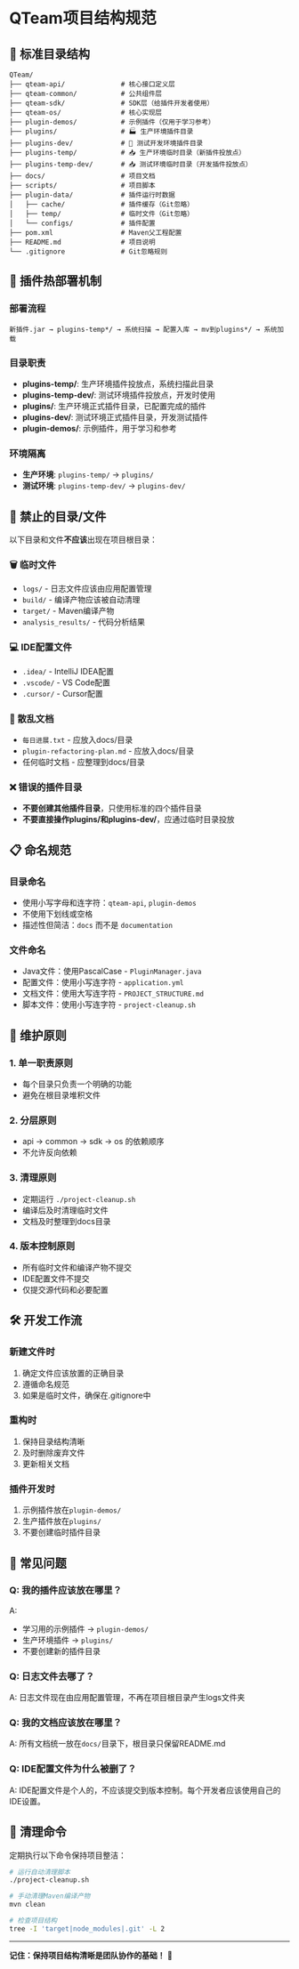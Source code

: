 # QTeam项目结构规范

## 📁 标准目录结构

```
QTeam/
├── qteam-api/              # 核心接口定义层
├── qteam-common/           # 公共组件层  
├── qteam-sdk/              # SDK层（给插件开发者使用）
├── qteam-os/               # 核心实现层
├── plugin-demos/           # 示例插件（仅用于学习参考）
├── plugins/                # 🏭 生产环境插件目录
├── plugins-dev/            # 🧪 测试开发环境插件目录
├── plugins-temp/           # 📥 生产环境临时目录（新插件投放点）
├── plugins-temp-dev/       # 📥 测试环境临时目录（开发插件投放点）
├── docs/                   # 项目文档
├── scripts/                # 项目脚本
├── plugin-data/            # 插件运行时数据
│   ├── cache/              # 插件缓存（Git忽略）
│   ├── temp/               # 临时文件（Git忽略）
│   └── configs/            # 插件配置
├── pom.xml                 # Maven父工程配置
├── README.md               # 项目说明
└── .gitignore              # Git忽略规则
```

## 🔄 插件热部署机制

### 部署流程
```
新插件.jar → plugins-temp*/ → 系统扫描 → 配置入库 → mv到plugins*/ → 系统加载
```

### 目录职责
- **plugins-temp/**: 生产环境插件投放点，系统扫描此目录
- **plugins-temp-dev/**: 测试环境插件投放点，开发时使用
- **plugins/**: 生产环境正式插件目录，已配置完成的插件
- **plugins-dev/**: 测试环境正式插件目录，开发测试插件
- **plugin-demos/**: 示例插件，用于学习和参考

### 环境隔离
- **生产环境**: `plugins-temp/` → `plugins/`
- **测试环境**: `plugins-temp-dev/` → `plugins-dev/`

## 🚫 禁止的目录/文件

以下目录和文件**不应该**出现在项目根目录：

### 🗑️ 临时文件
- `logs/` - 日志文件应该由应用配置管理
- `build/` - 编译产物应该被自动清理
- `target/` - Maven编译产物
- `analysis_results/` - 代码分析结果

### 💻 IDE配置文件
- `.idea/` - IntelliJ IDEA配置
- `.vscode/` - VS Code配置
- `.cursor/` - Cursor配置

### 📝 散乱文档
- `每日进展.txt` - 应放入docs/目录
- `plugin-refactoring-plan.md` - 应放入docs/目录
- 任何临时文档 - 应整理到docs/目录

### ❌ 错误的插件目录
- **不要创建其他插件目录**，只使用标准的四个插件目录
- **不要直接操作plugins/和plugins-dev/**，应通过临时目录投放

## 📋 命名规范

### 目录命名
- 使用小写字母和连字符：`qteam-api`, `plugin-demos`
- 不使用下划线或空格
- 描述性但简洁：`docs` 而不是 `documentation`

### 文件命名
- Java文件：使用PascalCase - `PluginManager.java`
- 配置文件：使用小写连字符 - `application.yml`
- 文档文件：使用大写连字符 - `PROJECT_STRUCTURE.md`
- 脚本文件：使用小写连字符 - `project-cleanup.sh`

## 🔧 维护原则

### 1. **单一职责原则**
- 每个目录只负责一个明确的功能
- 避免在根目录堆积文件

### 2. **分层原则**
- api → common → sdk → os 的依赖顺序
- 不允许反向依赖

### 3. **清理原则**
- 定期运行 `./project-cleanup.sh`
- 编译后及时清理临时文件
- 文档及时整理到docs目录

### 4. **版本控制原则**
- 所有临时文件和编译产物不提交
- IDE配置文件不提交
- 仅提交源代码和必要配置

## 🛠️ 开发工作流

### 新建文件时
1. 确定文件应该放置的正确目录
2. 遵循命名规范
3. 如果是临时文件，确保在.gitignore中

### 重构时
1. 保持目录结构清晰
2. 及时删除废弃文件
3. 更新相关文档

### 插件开发时
1. 示例插件放在`plugin-demos/`
2. 生产插件放在`plugins/`
3. 不要创建临时插件目录

## 🚨 常见问题

### Q: 我的插件应该放在哪里？
A: 
- 学习用的示例插件 → `plugin-demos/`
- 生产环境插件 → `plugins/`
- 不要创建新的插件目录

### Q: 日志文件去哪了？
A: 日志文件现在由应用配置管理，不再在项目根目录产生logs文件夹

### Q: 我的文档应该放在哪里？
A: 所有文档统一放在`docs/`目录下，根目录只保留README.md

### Q: IDE配置文件为什么被删了？
A: IDE配置文件是个人的，不应该提交到版本控制。每个开发者应该使用自己的IDE设置。

## 🎯 清理命令

定期执行以下命令保持项目整洁：

```bash
# 运行自动清理脚本
./project-cleanup.sh

# 手动清理Maven编译产物
mvn clean

# 检查项目结构
tree -I 'target|node_modules|.git' -L 2
```

---

**记住：保持项目结构清晰是团队协作的基础！** 🤝 